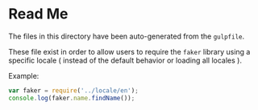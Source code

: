 # Read Me

The files in this directory have been auto-generated from the `gulpfile`.

These file exist in order to allow users to require the `faker` library using a specific locale ( instead of the default behavior or loading all locales ).

Example:

``` js
var faker = require('../locale/en');
console.log(faker.name.findName());
```